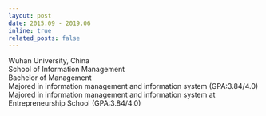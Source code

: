 ```yaml
---
layout: post
date: 2015.09 - 2019.06
inline: true
related_posts: false
---
```


Wuhan University, China <br>
School of Information Management <br>
Bachelor of Management <br>
Majored in information management and information system (GPA:3.84/4.0) <br>
Majored in information management and information system at Entrepreneurship School (GPA:3.84/4.0) <br>
